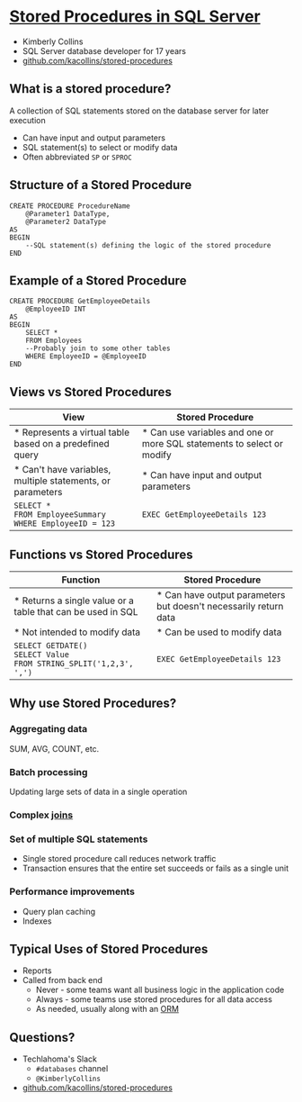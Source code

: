 # [Stored Procedures in SQL Server](https://simpleslides.dev/aHR0cHM6Ly9yYXcuZ2l0aHVidXNlcmNvbnRlbnQuY29tL2thY29sbGlucy9zdG9yZWQtcHJvY2VkdXJlcy9tYWluL1JFQURNRS5tZA==)
* Kimberly Collins
* SQL Server database developer for 17 years
* [github.com/kacollins/stored-procedures](https://github.com/kacollins/stored-procedures)

## What is a stored procedure?
A collection of SQL statements stored on the database server for later execution
* Can have input and output parameters
* SQL statement(s) to select or modify data
* Often abbreviated `SP` or `SPROC`

## Structure of a Stored Procedure
    CREATE PROCEDURE ProcedureName
        @Parameter1 DataType,
        @Parameter2 DataType
    AS
    BEGIN
        --SQL statement(s) defining the logic of the stored procedure
    END

## Example of a Stored Procedure
    CREATE PROCEDURE GetEmployeeDetails
        @EmployeeID INT
    AS
    BEGIN
        SELECT * 
        FROM Employees
        --Probably join to some other tables
        WHERE EmployeeID = @EmployeeID
    END

## Views vs Stored Procedures
| View | Stored Procedure |
| ---- | ---------------- |
| * Represents a virtual table based on a predefined query | * Can use variables and one or more SQL statements to select or modify |
| * Can't have variables, multiple statements, or parameters | * Can have input and output parameters |
| `SELECT *`<br>`FROM EmployeeSummary`<br>`WHERE EmployeeID = 123`|  `EXEC GetEmployeeDetails 123` |

## Functions vs Stored Procedures
| Function | Stored Procedure |
| -------- | ---------------- |
| * Returns a single value or a table that can be used in SQL | *  Can have output parameters but doesn't necessarily return data |
| * Not intended to modify data | * Can be used to modify data |
| `SELECT GETDATE()`<br>`SELECT Value`<br>`FROM STRING_SPLIT('1,2,3', ',')`|  `EXEC GetEmployeeDetails 123` |

## Why use Stored Procedures?

### Aggregating data
SUM, AVG, COUNT, etc.

### Batch processing
Updating large sets of data in a single operation

### Complex [joins](https://www.youtube.com/watch?v=2IGQFucnGR4)

### Set of multiple SQL statements
* Single stored procedure call reduces network traffic
* Transaction ensures that the entire set succeeds or fails as a single unit

### Performance improvements
* Query plan caching
* Indexes

## Typical Uses of Stored Procedures
* Reports
* Called from back end
  * Never - some teams want all business logic in the application code
  * Always - some teams use stored procedures for all data access
  * As needed, usually along with an [ORM](https://www.youtube.com/watch?v=UY7PKt-p6Uk)

## Questions?
* Techlahoma's Slack
  * `#databases` channel
  * `@KimberlyCollins`
* [github.com/kacollins/stored-procedures](https://github.com/kacollins/stored-procedures)
